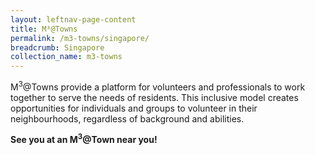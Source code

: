 ```yaml
---
layout: leftnav-page-content
title: M³@Towns
permalink: /m3-towns/singapore/
breadcrumb: Singapore
collection_name: m3-towns
---
```



M<sup>3</sup>@Towns provide a platform for volunteers and professionals to work together to serve the needs of residents. This inclusive model creates opportunities for individuals and groups to volunteer in their neighbourhoods, regardless of background and abilities.

**See you at an M<sup>3</sup>@Town near you!**


